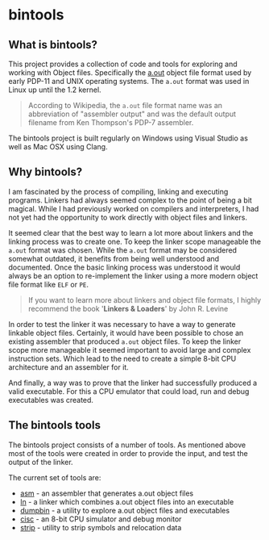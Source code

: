 # bintools

## What is bintools?

This project provides a collection of code and tools for exploring and working
with Object files. Specifically the 
[a.out](https://en.wikipedia.org/wiki/A.out) object file format used by early 
PDP-11 and UNIX operating systems. The `a.out` format was used in Linux up 
until the 1.2 kernel.

> According to Wikipedia, the `a.out` file format name was an abbreviation of 
> "assembler output" and was the default output filename from Ken Thompson's 
> PDP-7 assembler.

The bintools project is built regularly on Windows using Visual Studio as well
as Mac OSX using Clang.

## Why bintools?

I am fascinated by the process of compiling, linking and executing programs. 
Linkers had always seemed complex to the point of being a bit magical. While 
I had previously worked on compilers and interpreters, I had not yet had the 
opportunity to work directly with object files and linkers.

It seemed clear that the best way to learn a lot more about linkers and the 
linking process was to create one. To keep the linker scope 
manageable the `a.out` format was chosen. While the `a.out` format may be 
considered somewhat outdated, it benefits from being well understood and 
documented. Once the basic linking process was understood it would always be 
an option to re-implement the linker using a more modern object file format 
like `ELF` or `PE`.

> If you want to learn more about linkers and object file formats, I highly 
> recommend the book '**Linkers & Loaders**' by John R. Levine

In order to test the linker it was necessary to have a way to generate linkable
object files. Certainly, it would have been possible to chose an existing 
assembler that produced `a.out` object files. To keep the linker scope more 
manageable it seemed important to avoid large and complex instruction sets. 
Which lead to the need to create a simple 8-bit CPU architecture and an 
assembler for it.

And finally, a way was to prove that the linker had successfully produced a 
valid executable. For this a CPU emulator that could load, run and
debug executables was created.

## The bintools tools

The bintools project consists of a number of tools. As mentioned above most of 
the tools were created in order to provide the input, and test the output of 
the linker.

The current set of tools are:

* [asm](https://github.com/mseminatore/bintools/blob/master/asm) - an assembler that generates a.out object files
* [ln](https://github.com/mseminatore/bintools/blob/master/ln) - a linker which combines a.out object files into an executable
* [dumpbin](https://github.com/mseminatore/bintools/blob/master/dumpbin) - a utility to explore a.out object files and executables
* [cisc](https://github.com/mseminatore/bintools/blob/master/cisc/) - an 8-bit CPU simulator and debug monitor
* [strip](https://github.com/mseminatore/bintools/blob/master/strip/) - utility to strip symbols and relocation data
